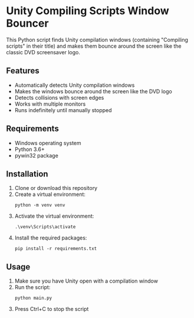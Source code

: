 # Unity Compiling Scripts Window Bouncer

This Python script finds Unity compilation windows (containing "Compiling scripts" in their title) and makes them bounce around the screen like the classic DVD screensaver logo.

## Features

- Automatically detects Unity compilation windows
- Makes the windows bounce around the screen like the DVD logo
- Detects collisions with screen edges
- Works with multiple monitors
- Runs indefinitely until manually stopped

## Requirements

- Windows operating system
- Python 3.6+
- pywin32 package

## Installation

1. Clone or download this repository
2. Create a virtual environment:
   ```
   python -m venv venv
   ```
3. Activate the virtual environment:
   ```
   .\venv\Scripts\activate
   ```
4. Install the required packages:
   ```
   pip install -r requirements.txt
   ```

## Usage

1. Make sure you have Unity open with a compilation window
2. Run the script:
   ```
   python main.py
   ```
3. Press Ctrl+C to stop the script